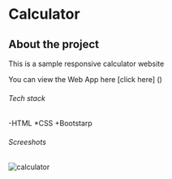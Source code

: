 # Calculator

## About the project

This is a sample responsive calculator website

You can view the Web App here [click here] ()

###### Tech stack
-HTML
*CSS
+Bootstarp

###### Screeshots
![calculator](https://user-images.githubusercontent.com/112233831/213981878-ac349e2d-276e-49cd-9001-d119c29151ec.png)
